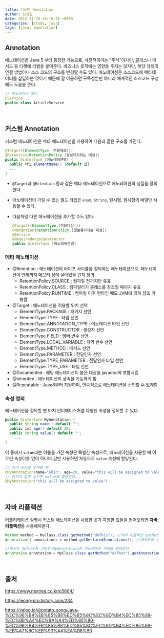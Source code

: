 ```yaml
---
title: 커스텀 Annotation
author: 신성일
date: 2022-11-18 18:19:26 +0900
categories: [study, java]
tags: [java, annotation]
---
```


## Annotation

애노테이션은 Java 5 부터 등장한 기능으로, 사전적의미는 "주석"이지만, 클래스나 메서드 등 타켓에 라벨을 붙여준다. 비즈니스 로직에는 영향을 주지는 않지만, 해당 타켓의 연결 방법이나 소스 코드의 구조를 변경할 수도 있다. 애노테이션은 소스코드에 메타데이터를 삽입하는 것이기 때문에 잘 이용하면 구독성뿐만 아니라 체계적인 소스코드 구성에도 도움을 준다.

```java
// 애노테이션 예시
@Service
public class ArticleService
```

<br/>

## 커스텀 Annotation

커스텀 애노테이션은 메타 애노테이션을 사용하여 다음과 같은 구조를 가진다.

```java
@Target({ElementType.[적용대상]})
@Retention(RetentionPolicy.[정보유지되는 대상])
public @interface [어노테이션명] {
  public 타입 elementName() [default 값]
  ...
}
```

- `@Target`과 `@Retention` 등과 같은 메타 애노테이션으로 애노테이션의 성질을 정의한다.

- 애노테이션이 가질 수 있는 필드 타입은 `enum`, `String`, 원시형, 원시형의 배열만 사용할 수 있다.

- 다음처럼 다른 애노테이션을 추가할 수도 있다.

  ```java
  @Target({ElementType.[적용대상]})
  @Retention(RetentionPolicy.[정보유지되는 대상])
  @Service
  @RequiredArgsConstructor
  public @interface [어노테이션명]
  ```

### 메타 애노테이션

- @Retention : 애노테이션의 라이프 사이클을 정의하는 애노테이션으로, 애노테이션이 언제까지 메모리 상에 살아있을 건지 정의
  - RetentionPolicy.SOURCE : 컴파일 전까지만 유효
  - RetentionPolicy.CLASS : 컴파일러가 클래스를 참조할 때까지 유효
  - RetentionPolicy.RUNTIME : 컴파일 이후 런타임 때도 JVM에 의해 참조 가능함
- @Target : 애노테이션을 적용할 위치 선택
  - ElementType.PACKAGE : 패키지 선언
  - ElementType.TYPE : 타입 선언
  - ElementType.ANNOTATION_TYPE : 어노테이션 타입 선언
  - ElementType.CONSTRUCTOR : 생성자 선언
  - ElementType.FIELD : 멤버 변수 선언
  - ElementType.LOCAL_VARIABLE : 지역 변수 선언
  - ElementType.METHOD : 메서드 선언
  - ElementType.PARAMETER : 전달인자 선언
  - ElementType.TYPE_PARAMETER : 전달인자 타입 선언
  - ElementType.TYPE_USE : 타입 선언
- @Documented : 해당 애노테이션이 붙은 대상을 javadoc에 포함시킴
- @Inherited : 애노테이션의 상속을 가능하게 함
- @Repeatable : Java8부터 지원하며, 연속적으로 애노테이션을 선언할 수 있게함

### 속성 정의

애노테이션을 정의할 땐 마치 인터페이스처럼 다양한 속성을 정의할 수 있다.

```java
public @interface MyAnnotation {
  public String name() default "";
  public int age() default 20;
  public String value() default "";
    ...
}
```

이 중에서 `value`라는 이름을 가진 속성은 특별한 속성으로, 애노테이션을 사용할 때 아무런 속성이름 없이 하나의 값만 사용하면 자동으로 `value` 속성에 할당된다.

```java
// 여러 속성을 부여할 때
@MyAnnotation(name="Shin", age=20, value="this will be assigned to value")
// 한가지 값만 넣으면 value에 할당된다.
@MyAnnotation("this will be assigned to value")
```

<br/>

## 자바 리플랙션

어플리케이션 실행시 커스텀 애노테이션을 사용한 곳과 지정한 값들을 얻어오려면 **자바 리플랙션**을 사용해야한다.

```java
Method method = MyClass.class.getMethod("doThis"); //자바 리플렉션 getMethod로 메서드 doThis를 얻어온다
Annotation[] annotations = method.getDeclaredAnnotations(); //메서드에 선언된 어노테이션 객체를 얻어온다

//메서드 doThat에 선언된 MyAnnotation의 어노테이션 객체를 얻어온다
Annotation annotation = MyClass.class.getMethod("doThat").getAnnotation(MyAnnotation.class);
```

<br/>

## 출처

https://www.nextree.co.kr/p5864/

https://jeong-pro.tistory.com/234

https://velog.io/@potato_song/Java-%EC%96%B4%EB%85%B8%ED%85%8C%EC%9D%B4%EC%85%98-%EC%BB%A4%EC%8A%A4%ED%85%80-%EC%96%B4%EB%85%B8%ED%85%8C%EC%9D%B4%EC%85%98-%EB%A7%8C%EB%93%A4%EA%B8%B0

